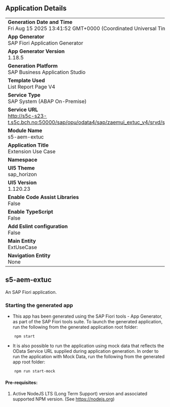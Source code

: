 ## Application Details
|               |
| ------------- |
|**Generation Date and Time**<br>Fri Aug 15 2025 13:41:52 GMT+0000 (Coordinated Universal Time)|
|**App Generator**<br>SAP Fiori Application Generator|
|**App Generator Version**<br>1.18.5|
|**Generation Platform**<br>SAP Business Application Studio|
|**Template Used**<br>List Report Page V4|
|**Service Type**<br>SAP System (ABAP On-Premise)|
|**Service URL**<br>http://s5c-s23-t.s5c.bch.no:50000/sap/opu/odata4/sap/zaemui_extuc_v4/srvd/sap/zaem_expose_extuc/0001/|
|**Module Name**<br>s5-aem-extuc|
|**Application Title**<br>Extension Use Case|
|**Namespace**<br>|
|**UI5 Theme**<br>sap_horizon|
|**UI5 Version**<br>1.120.23|
|**Enable Code Assist Libraries**<br>False|
|**Enable TypeScript**<br>False|
|**Add Eslint configuration**<br>False|
|**Main Entity**<br>ExtUseCase|
|**Navigation Entity**<br>None|

## s5-aem-extuc

An SAP Fiori application.

### Starting the generated app

-   This app has been generated using the SAP Fiori tools - App Generator, as part of the SAP Fiori tools suite.  To launch the generated application, run the following from the generated application root folder:

```
    npm start
```

- It is also possible to run the application using mock data that reflects the OData Service URL supplied during application generation.  In order to run the application with Mock Data, run the following from the generated app root folder:

```
    npm run start-mock
```

#### Pre-requisites:

1. Active NodeJS LTS (Long Term Support) version and associated supported NPM version.  (See https://nodejs.org)


